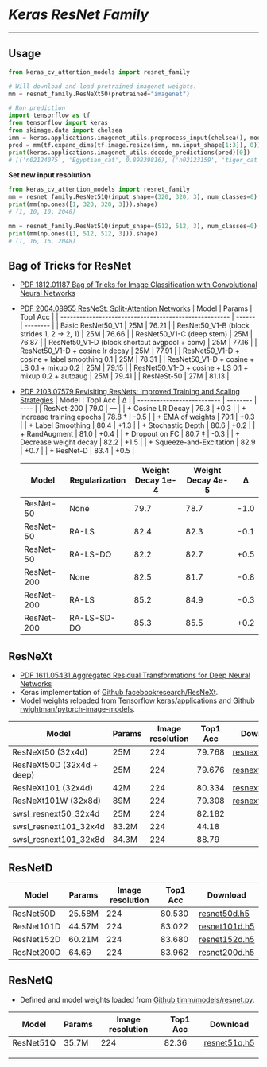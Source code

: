 # ___Keras ResNet Family___
***

## Usage
  ```py
  from keras_cv_attention_models import resnet_family

  # Will download and load pretrained imagenet weights.
  mm = resnet_family.ResNeXt50(pretrained="imagenet")

  # Run prediction
  import tensorflow as tf
  from tensorflow import keras
  from skimage.data import chelsea
  imm = keras.applications.imagenet_utils.preprocess_input(chelsea(), mode='torch') # Chelsea the cat
  pred = mm(tf.expand_dims(tf.image.resize(imm, mm.input_shape[1:3]), 0)).numpy()
  print(keras.applications.imagenet_utils.decode_predictions(pred)[0])
  # [('n02124075', 'Egyptian_cat', 0.89839816), ('n02123159', 'tiger_cat', 0.024020346), ... ]
  ```
  **Set new input resolution**
  ```py
  from keras_cv_attention_models import resnet_family
  mm = resnet_family.ResNet51Q(input_shape=(320, 320, 3), num_classes=0)
  print(mm(np.ones([1, 320, 320, 3])).shape)
  # (1, 10, 10, 2048)

  mm = resnet_family.ResNet51Q(input_shape=(512, 512, 3), num_classes=0)
  print(mm(np.ones([1, 512, 512, 3])).shape)
  # (1, 16, 16, 2048)
  ```
## Bag of Tricks for ResNet
  - [PDF 1812.01187 Bag of Tricks for Image Classification with Convolutional Neural Networks](https://arxiv.org/pdf/1812.01187.pdf)
  - [PDF 2004.08955 ResNeSt: Split-Attention Networks](https://arxiv.org/pdf/2004.08955.pdf)
    | Model                                                 | Params | Top1 Acc |
    | ----------------------------------------------------- | ------ | -------- |
    | Basic ResNet50_V1                                     | 25M    | 76.21    |
    | ResNet50_V1-B (block strides 1, 2 -> 2, 1)            | 25M    | 76.66    |
    | ResNet50_V1-C (deep stem)                             | 25M    | 76.87    |
    | ResNet50_V1-D (block shortcut avgpool + conv)         | 25M    | 77.16    |
    | ResNet50_V1-D + cosine lr decay                       | 25M    | 77.91    |
    | ResNet50_V1-D + cosine + label smoothing 0.1          | 25M    | 78.31    |
    | ResNet50_V1-D + cosine + LS 0.1 + mixup 0.2           | 25M    | 79.15    |
    | ResNet50_V1-D + cosine + LS 0.1 + mixup 0.2 + autoaug | 25M    | 79.41    |
    | ResNeSt-50                                            | 27M    | 81.13    |

  - [PDF 2103.07579 Revisiting ResNets: Improved Training and Scaling Strategies](https://arxiv.org/pdf/2103.07579.pdf)
    | Model                      | Top1 Acc | ∆    |
    | -------------------------- | -------- | ---- |
    | ResNet-200                 | 79.0     | —    |
    | + Cosine LR Decay          | 79.3     | +0.3 |
    | + Increase training epochs | 78.8 †   | -0.5 |
    | + EMA of weights           | 79.1     | +0.3 |
    | + Label Smoothing          | 80.4     | +1.3 |
    | + Stochastic Depth         | 80.6     | +0.2 |
    | + RandAugment              | 81.0     | +0.4 |
    | + Dropout on FC            | 80.7 ‡   | -0.3 |
    | + Decrease weight decay    | 82.2     | +1.5 |
    | + Squeeze-and-Excitation   | 82.9     | +0.7 |
    | + ResNet-D                 | 83.4     | +0.5 |

    | Model      | Regularization | Weight Decay 1e-4 | Weight Decay 4e-5 | ∆    |
    | ---------- | -------------- | ----------------- | ----------------- | ---- |
    | ResNet-50  | None           | 79.7              | 78.7              | -1.0 |
    | ResNet-50  | RA-LS          | 82.4              | 82.3              | -0.1 |
    | ResNet-50  | RA-LS-DO       | 82.2              | 82.7              | +0.5 |
    | ResNet-200 | None           | 82.5              | 81.7              | -0.8 |
    | ResNet-200 | RA-LS          | 85.2              | 84.9              | -0.3 |
    | ResNet-200 | RA-LS-SD-DO    | 85.3              | 85.5              | +0.2 |
## ResNeXt
  - [PDF 1611.05431 Aggregated Residual Transformations for Deep Neural Networks](https://arxiv.org/pdf/1611.05431.pdf)
  - Keras implementation of [Github facebookresearch/ResNeXt](https://github.com/facebookresearch/ResNeXt).
  - Model weights reloaded from [Tensorflow keras/applications](https://github.com/tensorflow/tensorflow/blob/master/tensorflow/python/keras/applications/resnet.py) and [Github rwightman/pytorch-image-models](https://github.com/rwightman/pytorch-image-models).

  | Model                     | Params | Image  resolution | Top1 Acc | Download            |
  | ------------------------- | ------ | ----------------- | -------- | ------------------- |
  | ResNeXt50 (32x4d)         | 25M    | 224               | 79.768   | [resnext50.h5](https://github.com/leondgarse/keras_cv_attention_models/releases/download/resnet_family/resnext50_imagenet.h5)  |
  | ResNeXt50D (32x4d + deep) | 25M    | 224               | 79.676   | [resnext50.h5](https://github.com/leondgarse/keras_cv_attention_models/releases/download/resnet_family/resnext50_imagenet.h5)  |
  | ResNeXt101 (32x4d)        | 42M    | 224               | 80.334   | [resnext101.h5](https://github.com/leondgarse/keras_cv_attention_models/releases/download/resnet_family/resnext101_imagenet.h5)  |
  | ResNeXt101W (32x8d)       | 89M    | 224               | 79.308   | [resnext101.h5](https://github.com/leondgarse/keras_cv_attention_models/releases/download/resnet_family/resnext101_imagenet.h5)  |
  | swsl_resnext50_32x4d      | 25M    | 224               | 82.182   |   |
  | swsl_resnext101_32x4d     | 83.2M  | 224               | 44.18    |   |
  | swsl_resnext101_32x8d     | 84.3M  | 224               | 88.79    |   |
## ResNetD
  | Model      | Params | Image  resolution | Top1 Acc | Download |
  | ---------- | ------ | ----------------- | -------- | -------- |
  | ResNet50D  | 25.58M | 224               | 80.530   | [resnet50d.h5](https://github.com/leondgarse/keras_cv_attention_models/releases/download/resnet_family/resnet50d_imagenet.h5) |
  | ResNet101D | 44.57M | 224               | 83.022   | [resnet101d.h5](https://github.com/leondgarse/keras_cv_attention_models/releases/download/resnet_family/resnet101d_imagenet.h5) |
  | ResNet152D | 60.21M | 224               | 83.680   | [resnet152d.h5](https://github.com/leondgarse/keras_cv_attention_models/releases/download/resnet_family/resnet152d_imagenet.h5) |
  | ResNet200D | 64.69  | 224               | 83.962   | [resnet200d.h5](https://github.com/leondgarse/keras_cv_attention_models/releases/download/resnet_family/resnet200d_imagenet.h5) |
## ResNetQ
  - Defined and model weights loaded from [Github timm/models/resnet.py](https://github.com/rwightman/pytorch-image-models/blob/master/timm/models/resnet.py).

  | Model     | Params | Image  resolution | Top1 Acc | Download |
  | --------- | ------ | ----------------- | -------- | -------- |
  | ResNet51Q | 35.7M  | 224               | 82.36    | [resnet51q.h5](https://github.com/leondgarse/keras_cv_attention_models/releases/download/resnet_family/resnet51q_imagenet.h5) |
***
